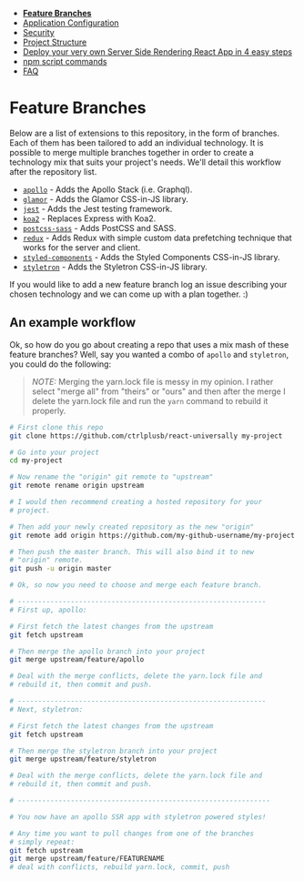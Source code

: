  - __[Feature Branches](/FeaturesBranches.md)__
 - [Application Configuration](/ApplicationConfig.md)
 - [Security](/Security.md)
 - [Project Structure](/ProjectStructure.md)
 - [Deploy your very own Server Side Rendering React App in 4 easy steps](/DeployToNow.md)
 - [npm script commands](/NPMCommands.md)
 - [FAQ](/FAQ.md)

# Feature Branches

Below are a list of extensions to this repository, in the form of branches.  Each of them has been tailored to add an individual technology.  It is possible to merge multiple branches together in order to create a technology mix that suits your project's needs.  We'll detail this workflow after the repository list.

 - [`apollo`](https://github.com/ctrlplusb/react-universally/tree/feature/apollo) - Adds the Apollo Stack (i.e. Graphql).
 - [`glamor`](https://github.com/ctrlplusb/react-universally/tree/feature/glamor) - Adds the Glamor CSS-in-JS library.
 - [`jest`](https://github.com/ctrlplusb/react-universally/tree/feature/jest) - Adds the Jest testing framework.
 - [`koa2`](https://github.com/ctrlplusb/react-universally/tree/feature/koa2) - Replaces Express with Koa2.
 - [`postcss-sass`](https://github.com/ctrlplusb/react-universally/tree/feature/postcss-sass) - Adds PostCSS and SASS.
 - [`redux`](https://github.com/ctrlplusb/react-universally/tree/feature/redux) - Adds Redux with simple custom data prefetching technique that works for the server and client.
 - [`styled-components`](https://github.com/ctrlplusb/react-universally/tree/feature/styled-components) - Adds the Styled Components CSS-in-JS library.
 - [`styletron`](https://github.com/ctrlplusb/react-universally/tree/feature/styletron) - Adds the Styletron CSS-in-JS library.

If you would like to add a new feature branch log an issue describing your chosen technology and we can come up with a plan together. :)

## An example workflow

Ok, so how do you go about creating a repo that uses a mix mash of these feature branches? Well, say you wanted a combo of `apollo` and `styletron`, you could do the following:

> _NOTE:_ Merging the yarn.lock file is messy in my opinion. I rather select "merge all" from "theirs" or "ours" and then after the merge I delete the yarn.lock file and run the `yarn` command to rebuild it properly.

```bash
# First clone this repo
git clone https://github.com/ctrlplusb/react-universally my-project

# Go into your project
cd my-project

# Now rename the "origin" git remote to "upstream"
git remote rename origin upstream

# I would then recommend creating a hosted repository for your
# project.

# Then add your newly created repository as the new "origin"
git remote add origin https://github.com/my-github-username/my-project

# Then push the master branch. This will also bind it to new
# "origin" remote.
git push -u origin master

# Ok, so now you need to choose and merge each feature branch.

# -------------------------------------------------------------
# First up, apollo:

# First fetch the latest changes from the upstream
git fetch upstream

# Then merge the apollo branch into your project
git merge upstream/feature/apollo

# Deal with the merge conflicts, delete the yarn.lock file and
# rebuild it, then commit and push.

# -------------------------------------------------------------
# Next, styletron:

# First fetch the latest changes from the upstream
git fetch upstream

# Then merge the styletron branch into your project
git merge upstream/feature/styletron

# Deal with the merge conflicts, delete the yarn.lock file and
# rebuild it, then commit and push.

# --------------------------------------------------------------

# You now have an apollo SSR app with styletron powered styles!

# Any time you want to pull changes from one of the branches
# simply repeat:
git fetch upstream
git merge upstream/feature/FEATURENAME
# deal with conflicts, rebuild yarn.lock, commit, push
```
